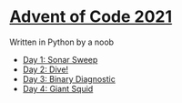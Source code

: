 # [Advent of Code 2021](https://adventofcode.com/2021)
Written in Python by a noob
- [Day 1: Sonar Sweep](https://adventofcode.com/2021/day/1)
- [Day 2: Dive!](https://adventofcode.com/2021/day/2)
- [Day 3: Binary Diagnostic](https://adventofcode.com/2021/day/3)
- [Day 4: Giant Squid](https://adventofcode.com/2021/day/4)
